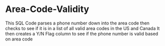 # Area-Code-Validity
This SQL Code parses a phone number down into the area code 
then checks to see if it is in a list of all valid area codes in the US and Canada
It then creates a Y/N Flag column to see if the phone number is valid based on area code
